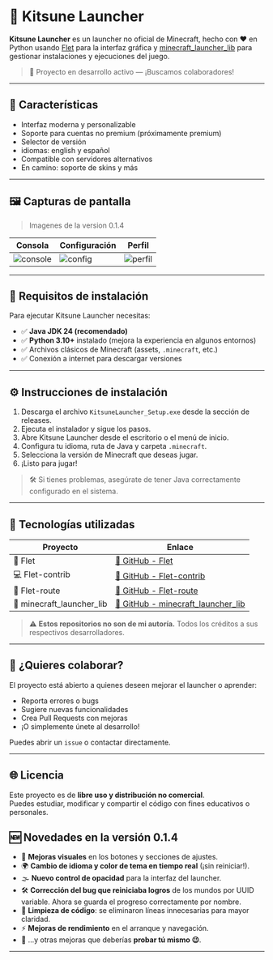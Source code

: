 # 🦊 Kitsune Launcher

**Kitsune Launcher** es un launcher no oficial de Minecraft, hecho con ❤️ en Python usando [Flet](https://flet.dev) para la interfaz gráfica y [minecraft_launcher_lib](https://github.com/JakobDev/minecraft-launcher-lib) para gestionar instalaciones y ejecuciones del juego.

> 🚧 Proyecto en desarrollo activo — ¡Buscamos colaboradores!

---

## 🎯 Características

- Interfaz moderna y personalizable
- Soporte para cuentas no premium (próximamente premium)
- Selector de versión
- idiomas: english y español
- Compatible con servidores alternativos
- En camino: soporte de skins y más

---

## 🖼️ Capturas de pantalla

> Imagenes de la version 0.1.4

| Consola | Configuración | Perfil |
|-------|---------------|---------------------|
| ![console](https://snipboard.io/Pofiw8.jpg) | ![config](https://snipboard.io/9GIDtS.jpg) | ![perfil](https://snipboard.io/9wEOhA.jpg) |

---

## 💾 Requisitos de instalación

Para ejecutar Kitsune Launcher necesitas:

- ✅ **Java JDK 24 (recomendado)**
- ✅ **Python 3.10+** instalado (mejora la experiencia en algunos entornos)
- ✅ Archivos clásicos de Minecraft (assets, `.minecraft`, etc.)
- ✅ Conexión a internet para descargar versiones

---

## ⚙️ Instrucciones de instalación

1. Descarga el archivo `KitsuneLauncher_Setup.exe` desde la sección de releases.
2. Ejecuta el instalador y sigue los pasos.
3. Abre Kitsune Launcher desde el escritorio o el menú de inicio.
4. Configura tu idioma, ruta de Java y carpeta `.minecraft`.
5. Selecciona la versión de Minecraft que deseas jugar.
6. ¡Listo para jugar!

> 🛠 Si tienes problemas, asegúrate de tener Java correctamente configurado en el sistema.

---

## 🧠 Tecnologías utilizadas

| Proyecto | Enlace |
|----------|--------|
| 🎨 Flet | [🔗 GitHub - Flet](https://github.com/flet-dev/flet) |
| 💻 Flet-contrib | [🔗 GitHub - Flet-contrib](https://github.com/flet-dev/flet-contrib) |
| 🔀 Flet-route | [🔗 GitHub - Flet-route](https://github.com/saurabhwadekar/flet_route) |
| 🧱 minecraft_launcher_lib | [🔗 GitHub - minecraft_launcher_lib](https://github.com/JakobDev/minecraft-launcher-lib) |

> ⚠️ **Estos repositorios no son de mi autoría.** Todos los créditos a sus respectivos desarrolladores.

---

## 🤝 ¿Quieres colaborar?

El proyecto está abierto a quienes deseen mejorar el launcher o aprender:

- Reporta errores o bugs
- Sugiere nuevas funcionalidades
- Crea Pull Requests con mejoras
- ¡O simplemente únete al desarrollo!

Puedes abrir un `issue` o contactar directamente.

---

## 🌐 Licencia

Este proyecto es de **libre uso y distribución no comercial**.  
Puedes estudiar, modificar y compartir el código con fines educativos o personales.

## 🆕 Novedades en la versión 0.1.4

- 🌈 **Mejoras visuales** en los botones y secciones de ajustes.
- 🌍 **Cambio de idioma y color de tema en tiempo real** (¡sin reiniciar!).
- 🌫️ **Nuevo control de opacidad** para la interfaz del launcher.
- 🛠️ **Corrección del bug que reiniciaba logros** de los mundos por UUID variable. Ahora se guarda el progreso correctamente por nombre.
- 🧹 **Limpieza de código**: se eliminaron líneas innecesarias para mayor claridad.
- ⚡ **Mejoras de rendimiento** en el arranque y navegación.
- 🧪 ...y otras mejoras que deberías **probar tú mismo 😉**.

---